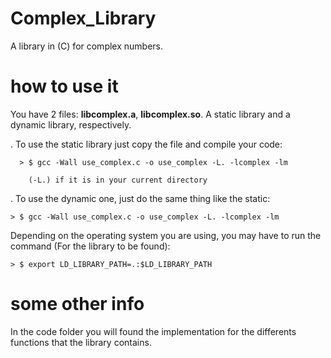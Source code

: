 # Complex_Library
  A library in (C) for complex numbers.
  
  
  
# how to use it

  You have 2 files: **libcomplex.a**, **libcomplex.so**. A static library and a dynamic library, respectively.
  
  . To use the static library just copy the file and compile your code:
  
      > $ gcc -Wall use_complex.c -o use_complex -L. -lcomplex -lm     
         
        (-L.) if it is in your current directory
        
   
  . To use the dynamic one, just do the same thing like the static:
  
    > $ gcc -Wall use_complex.c -o use_complex -L. -lcomplex -lm
    
 
  Depending on the operating system you are using, you may have to run the command (For the library to be found):
  
    > $ export LD_LIBRARY_PATH=.:$LD_LIBRARY_PATH
  
  
  
 # some other info
 
  In the code folder you will found the implementation for the differents functions that the library contains.
    
